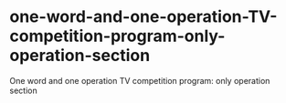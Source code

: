 # one-word-and-one-operation-TV-competition-program-only-operation-section
One word and one operation TV competition program: only operation section

